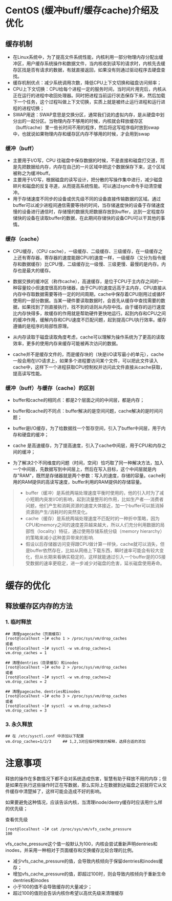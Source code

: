 # CentOS (缓冲buff/缓存cache)介绍及优化

## 缓存机制

- 在Linux系统中，为了提高文件系统性能，内核利用一部分物理内存分配出缓冲区，用户缓存系统操作和数据文件，当内核收到读写的请求时，内核先去缓存区找是否有请求的数据，有就直接返回，如果没有则通过驱动程序去硬盘查找。
- 缓存机制优点：减少系统调用次数，降低CPU上下文切换和磁盘访问频率；
- CPU上下文切换：CPU给每个进程一定的服务时间，当时间片用完后，内核从正在运行的进程中收回处理器。同时把进程当前运行状态保存下来，然后加载下一个任务，这个过程叫做上下文切换，实质上就是被终止运行进程和运行进程的进程切换；
- SWAP用途：SWAP意思是交换分区，通常我们说的虚拟内存，是从硬盘中划分出的一起分区。当物理内存不够用的时候，内核就会释放缓存区（buff/cache）里一些长时间不用的程序，然后将这写程序临时放到swap中，也就说如果物理内存和缓存区内存不够用的时候，才会用到swap

### 缓冲（buff）

- 主要用于I/O写，CPU 往磁盘中保存数据的时候，不是直接和磁盘打交道，而是先把数据给内存，内存在自己的一片区域中把这个数据保存下来，这个区域被称之为缓冲buff。
- 主要用于I/O写，根据磁盘的读写设计，把分散的写操作集中进行，减少磁盘碎片和磁盘的反复寻道，从而提高系统性能。可以通过sync命令手动清空缓冲。
- 用于存储速度不同步的设备或优先级不同的设备直接传输数据的区域。通过buffer可以减少进程间通信需要等待的时间，当存储速度快的设备于存储速度慢的设备进行通信时，存储慢的数据先把数据存放到buffer，达到一定程度存储快的设备在读取buffer的数据，在此期间存储快的设备CPU可以干其他的事情。

### 缓存（cache）

- CPU缓存，（CPU cache），一级缓存、二级缓存、三级缓存，在一级缓存之上还有寄存器，寄存器的速度能跟CPU的速度一样，一级缓存（又分为指令缓存和数据缓存）比CPU慢，二级缓存比一级慢、三级更慢、最慢的是内存。内存也是最大的缓存。

- 数据交换的缓冲区（称作cache），高速缓存，是位于CPU于主内存之间的一种容量较小但速度很高的存储器，由于CPU的速度远高于主内存，CPU直接从内存中存取数据需要等待一定的时间周期，cache中保存着CPU刚用过或循环使用的一部分数据。当某一硬件要读取数据时，会首先从缓存中查找需要的数据，如果找到了则直接执行，找不到的话则从内存中找。由于缓存的运行速度比内存快得多，故缓存的作用就是帮助硬件更快地运行。起到内存和CPU之间的缓冲作用，缓解内存和CPU速度不匹配问题，起到提高CPU执行效率。缓存遵循的是程序的局部性原理。
- 从内存读取于磁盘读取角度考虑，cache可以理解为操作系统为了更高的读取效率，更多的使用内存来缓存可能被再次访问的数据。
- cache并不是缓存文件的，而是缓存块的（块是I/O读写最小的单元），cache一般会用在I/O请求上，如果多个进程要访问某个文件，可以把此文件读入cache中，这样下一个进程获取CPU控制权并访问此文件直接从cache获取，提高读写性能。

### 缓冲（buff）与缓存（cache）的区别

- buffer和cache的相同点：都是2个层面之间的中间层，都是内存；
- buffer和cache的不同点：buffer解决的是空间问题，cache解决的是时间问题；

- buffer是I/O缓存，为了给数据找一个暂存空间，引入了buffer中间层，用于内存和硬盘的缓冲；
- cache 是高速缓存，为了提高速度，引入了cache中间层，用于CPU和内存之间的缓冲；
- 为了解决2个不同维度的问题（时间，空间）恰巧取了同一种解决方法，加入一个中间层，先数据写到中间层上，然后在写入目标，这个中间层就是内存"RAM"，既然是存储器就是两个参数：写入的速度，存储的容量。cache利用的RAM提供的高读写速度，buffer利用的RAM提供的存储容量。

> - buffer（缓冲）是系统两端处理速度平衡时使用的，他的引入时为了减小短期内突发I/O的影响，起到流量整形的作用，比如生产者---消费者问题，他们产生和消耗资源的速度大体接近，加一个buffer可以抵消掉资源刚产生/消耗时的突然变化。
> - cache（缓存）是系统两端处理速度不匹配时的一种折中策略，因为CPU和memory之间的速度差异越来越大，所以人们充分利用数据的局部性（locality）特征，通过使用存储系统分级（memory hierarchy）的策略来减小这种差异带来的影响.
> - 假设以后存储器访问变得跟CPU做计算一样快，cache就可以消失，但是buffer依然存在，比如从网络上下载东西，瞬时速率可能会有较大变化，但从长期来看确实稳定的，这样就能通过引入一个buffer是的OS接受数据的速率更稳定，进一步减少对磁盘的危害，延长磁盘使用寿命。

# 缓存的优化

## 释放缓存区内存的方法

### 1. 临时释放

```
## 清理pagecache（页面缓存）
[root@localhost ~]# echo 1 > /proc/sys/vm/drop_caches
或者
[root@localhost ~]# sysctl -w vm.drop_caches=1
vm.drop_caches = 1

## 清理dentries（目录缓存）和inodes
[root@localhost ~]# echo 2 > /proc/sys/vm/drop_caches
或者
[root@localhost ~]# sysctl -w vm.drop_caches=2
vm.drop_caches = 2

## 清理pagecache、dentries和inodes
[root@localhost ~]# echo 3 > /proc/sys/vm/drop_caches
或者
[root@localhost ~]# sysctl -w vm.drop_caches=3
vm.drop_caches = 3
```

### 3. 永久释放

```
## 在 /etc/sysctl.conf 中添加以下配置
vm.drop_caches=1/2/3     ## 1,2,3对应临时释放的解释，选择合适的添加
```

# 注意事项

释放的操作在多数情况下都不会对系统造成伤害，智慧有助于释放不用的内存；但是如果在执行这些操作时正在写数据，那么实际上在数据到达磁盘之前就将它从文件缓存中清楚掉了，这样可能会造成不好的影响。

如果要避免这种情况，应该告诉内核，当清理inode/dentry缓存时应该用什么样的优先级；

查看优先级

```
[root@localhost ~]# cat /proc/sys/vm/vfs_cache_pressure
100
```

vfs_cache_pressure这个值一般默认为100，内核会尝试重新声明dentries和inodes，并采用一种相对于页面缓存和交换缓存比较合理的比例。

- 减少vfs_cache_pressure的值，会导致内核倾向于保留dentries和inodes缓存；
- 增加vfs_cache_pressure的值，即超过100时，则会导致内核倾向于重新生命dentries和inodes
- 小于100的值不会导致缓存的大量减少；
- 超过100的值则会告诉内核你希望以高优先级来清理缓存